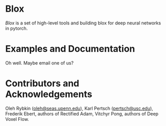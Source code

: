 # Blox
_Blox_ is a set of high-level tools and building blox for deep neural networks in pytorch.

# Examples and Documentation
Oh well. Maybe email one of us?

# Contributors and Acknowledgements
Oleh Rybkin (oleh@seas.upenn.edu), Karl Pertsch (pertsch@usc.edu), Frederik Ebert, authors of Rectified Adam, Vitchyr Pong, authors of Deep Voxel Flow.
